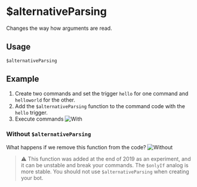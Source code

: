 # $alternativeParsing
Changes the way how arguments are read.

## Usage
```
$alternativeParsing
```

## Example
1. Create two commands and set the trigger `hello` for one command and `helloworld` for the other.
2. Add the `$alternativeParsing` function to the command code with the `hello` trigger.
3. Execute commands
![With](https://user-images.githubusercontent.com/70456337/189479524-f534454d-b8b6-406f-8465-1d3b314f7449.png)

### Without `$alternativeParsing`
What happens if we remove this function from the code?
![Without](https://user-images.githubusercontent.com/70456337/189479541-ad8c6a5a-4f8d-4800-9007-986a3fee0b75.png)

> ⚠️ This function was added at the end of 2019 as an experiment, and it can be unstable and break your commands. The `$onlyIf` analog is more stable. You should not use `$alternativeParsing` when creating your bot.
